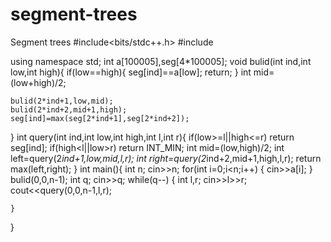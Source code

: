 # segment-trees
Segment trees
#include<bits/stdc++.h>
#include <iostream>

using namespace std;
int a[100005],seg[4*100005];
void bulid(int ind,int low,int high){
    if(low==high){
        seg[ind]==a[low];
        return;
    }
    int mid=(low+high)/2;
    
    bulid(2*ind+1,low,mid);
    bulid(2*ind+2,mid+1,high);
    seg[ind]=max(seg[2*ind+1],seg[2*ind+2]);
}
int query(int ind,int low,int high,int l,int r){
    if(low>=l||high<=r)
    return seg[ind];
    if(high<l||low>r)
    return INT_MIN;
    int mid=(low,high)/2;
    int left=query(2*ind+1,low,mid,l,r);
    int right=query(2*ind+2,mid+1,high,l,r);
    return max(left,right);
}
int main(){
    int n;
    cin>>n;
    for(int i=0;i<n;i++)
    {
        cin>>a[i];
    }
    bulid(0,0,n-1);
    int q;
    cin>>q;
    while(q--)
    {
        int l,r;
        cin>>l>>r;
        cout<<query(0,0,n-1,l,r);
        
        
    }
}
